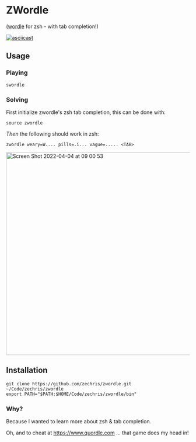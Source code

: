 # ZWordle
([wordle](https://www.powerlanguage.co.uk/wordle/) for zsh - with tab completion!)

[![asciicast](https://asciinema.org/a/W8SzmrTF9k5JcoGnlUSOGfNOs.svg)](https://asciinema.org/a/W8SzmrTF9k5JcoGnlUSOGfNOs)

## Usage
### Playing
```
swordle
```

### Solving
First initialize zwordle's zsh tab completion, this can be done with:
```
source zwordle
```

*Then* the following should work in zsh: 
```
zwordle weary=W.... pills=.i... vague=..... <TAB>
```
<img width="555" alt="Screen Shot 2022-04-04 at 09 00 53" src="https://user-images.githubusercontent.com/49626717/161452574-07d86f06-2c09-434d-89a6-3595bbef4fec.png">


## Installation
```
git clone https://github.com/zechris/zwordle.git ~/Code/zechris/zwordle
export PATH="$PATH:$HOME/Code/zechris/zwordle/bin"
```

### Why?
Because I wanted to learn more about zsh & tab completion.

Oh, and to cheat at https://www.quordle.com ... that game does my head in!
